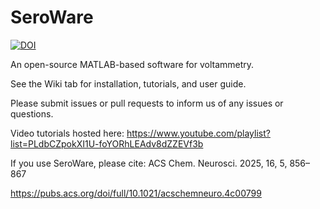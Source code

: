 # SeroWare
[![DOI](https://zenodo.org/badge/658893655.svg)](https://doi.org/10.5281/zenodo.15580628)

An open-source MATLAB-based software for voltammetry. 

See the Wiki tab for installation, tutorials, and user guide.

Please submit issues or pull requests to inform us of any issues or questions.

Video tutorials hosted here: https://www.youtube.com/playlist?list=PLdbCZpokXI1U-foYORhLEAdv8dZZEVf3b

If you use SeroWare, please cite: ACS Chem. Neurosci. 2025, 16, 5, 856–867

https://pubs.acs.org/doi/full/10.1021/acschemneuro.4c00799


